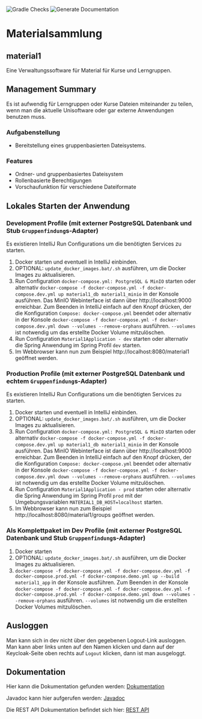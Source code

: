 ![Gradle Checks](https://github.com/hhu-propra2/abschlussprojekt-mopse/workflows/Gradle%20Checks/badge.svg) ![Generate Documentation](https://github.com/hhu-propra2/abschlussprojekt-mopse/workflows/Generate%20Documentation/badge.svg)

# Materialsammlung

## material1

Eine Verwaltungssoftware für Material für Kurse und Lerngruppen.

## Management Summary

Es ist aufwendig für Lerngruppen oder Kurse Dateien miteinander zu teilen, wenn man die aktuelle Unisoftware oder gar externe Anwendungen benutzen muss.

### Aufgabenstellung

- Bereitstellung eines gruppenbasierten Dateisystems.

### Features

- Ordner- und gruppenbasiertes Dateisystem
- Rollenbasierte Berechtigungen
- Vorschaufunktion für verschiedene Dateiformate

## Lokales Starten der Anwendung

### Development Profile (mit externer PostgreSQL Datenbank und Stub `Gruppenfindung`s-Adapter)

Es existieren IntelliJ Run Configurations um die benötigten Services zu starten.

1. Docker starten und eventuell in IntelliJ einbinden.
1. OPTIONAL: `update_docker_images.bat/.sh` ausführen, um die Docker Images zu aktualisieren.
1. Run Configuration `docker-compose.yml: PostgreSQL & MinIO` starten
oder alternativ `docker-compose -f docker-compose.yml -f docker-compose.dev.yml up material1_db material1_minio` in der
Konsole ausführen. Das MinIO Webinterface ist dann über http://localhost:9000 erreichbar.
Zum Beenden in IntelliJ einfach auf den Knopf drücken, der die Konfiguration `Compose: docker-compose.yml` beendet
oder alternativ in der Konsole
`docker-compose -f docker-compose.yml -f docker-compose.dev.yml down --volumes --remove-orphans` ausführen.
`--volumes` ist notwendig um das erstellte Docker Volume mitzulöschen.
1. Run Configuration `Material1Application - dev` starten
oder alternativ die Spring Anwendung im Spring Profil `dev` starten.
1. Im Webbrowser kann nun zum Beispiel http://localhost:8080/material1 geöffnet werden.

### Production Profile (mit externer PostgreSQL Datenbank und echtem `Gruppenfindung`s-Adapter)

Es existieren IntelliJ Run Configurations um die benötigten Services zu starten.

1. Docker starten und eventuell in IntelliJ einbinden.
1. OPTIONAL: `update_docker_images.bat/.sh` ausführen, um die Docker Images zu aktualisieren.
1. Run Configuration `docker-compose.yml: PostgreSQL & MinIO` starten
oder alternativ `docker-compose -f docker-compose.yml -f docker-compose.dev.yml up material1_db material1_minio` in der
Konsole ausführen. Das MinIO Webinterface ist dann über http://localhost:9000 erreichbar.
Zum Beenden in IntelliJ einfach auf den Knopf drücken, der die Konfiguration `Compose: docker-compose.yml` beendet
oder alternativ in der Konsole
`docker-compose -f docker-compose.yml -f docker-compose.dev.yml down --volumes --remove-orphans` ausführen.
`--volumes` ist notwendig um das erstellte Docker Volume mitzulöschen.
1. Run Configuration `Material1Application - prod` starten
oder alternativ die Spring Anwendung im Spring Profil `prod` mit der Umgebungsvariablen `MATERIAL1_DB_HOST=localhost`
starten.
1. Im Webbrowser kann nun zum Beispiel http://localhost:8080/material1/groups geöffnet werden.

### Als Komplettpaket im Dev Profile (mit externer PostgreSQL Datenbank und Stub `Gruppenfindung`s-Adapter)

1. Docker starten
1. OPTIONAL: `update_docker_images.bat/.sh` ausführen, um die Docker Images zu aktualisieren.
1. `docker-compose -f docker-compose.yml -f docker-compose.dev.yml -f docker-compose.prod.yml -f docker-compose.demo.yml up --build material1_app`
in der Konsole ausführen. Zum Beenden in der Konsole
`docker-compose -f docker-compose.yml -f docker-compose.dev.yml -f docker-compose.prod.yml -f docker-compose.demo.yml down --volumes --remove-orphans`
ausführen. `--volumes` ist notwendig um die erstellten Docker Volumes mitzulöschen.

## Ausloggen

Man kann sich in dev nicht über den gegebenen Logout-Link ausloggen. Man kann aber links unten auf den Namen klicken und dann auf der Keycloak-Seite oben rechts auf `Logout` klicken, dann ist man ausgeloggt.

## Dokumentation

Hier kann die Dokumentation gefunden werden: [Dokumentation](https://hhu-propra2.github.io/abschlussprojekt-mopse/)

Javadoc kann hier aufgerufen werden: [Javadoc](https://hhu-propra2.github.io/abschlussprojekt-mopse/javadoc/)

Die REST API Dokumentation befindet sich hier: [REST API](https://hhu-propra2.github.io/abschlussprojekt-mopse/#section-system-scope-and-context)
